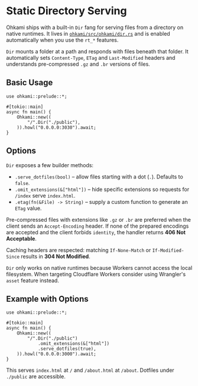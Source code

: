# Static Directory Serving

Ohkami ships with a built-in `Dir` fang for serving files from a directory on native runtimes. It lives in [`ohkami/src/ohkami/dir.rs`](../ohkami-0.24/ohkami/src/ohkami/dir.rs) and is enabled automatically when you use the `rt_*` features.

`Dir` mounts a folder at a path and responds with files beneath that folder. It automatically sets `Content-Type`, `ETag` and `Last-Modified` headers and understands pre-compressed `.gz` and `.br` versions of files.

## Basic Usage

```rust,no_run
use ohkami::prelude::*;

#[tokio::main]
async fn main() {
    Ohkami::new((
        "/".Dir("./public"),
    )).howl("0.0.0.0:3030").await;
}
```

## Options

`Dir` exposes a few builder methods:

- `.serve_dotfiles(bool)` – allow files starting with a dot (`.`). Defaults to `false`.
- `.omit_extensions(&["html"])` – hide specific extensions so requests for `/index` serve `index.html`.
- `.etag(fn(&File) -> String)` – supply a custom function to generate an `ETag` value.

Pre-compressed files with extensions like `.gz` or `.br` are preferred when the client sends an `Accept-Encoding` header. If none of the prepared encodings are accepted and the client forbids `identity`, the handler returns **406 Not Acceptable**.

Caching headers are respected: matching `If-None-Match` or `If-Modified-Since` results in **304 Not Modified**.

`Dir` only works on native runtimes because Workers cannot access the local filesystem. When targeting Cloudflare Workers consider using Wrangler's `asset` feature instead.

## Example with Options

```rust,no_run
use ohkami::prelude::*;

#[tokio::main]
async fn main() {
    Ohkami::new((
        "/".Dir("./public")
            .omit_extensions(&["html"])
            .serve_dotfiles(true),
    )).howl("0.0.0.0:3000").await;
}
```

This serves `index.html` at `/` and `/about.html` at `/about`. Dotfiles under `./public` are accessible.
